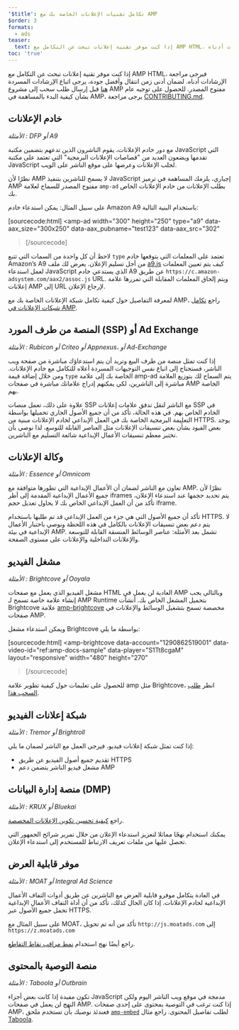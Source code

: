 ```yaml
---
'$title': تكامل تقنيات الإعلانات الخاصة بك مع AMP
$order: 3
formats:
  - ads
teaser:
  text: إذا كنت موفر تقنية إعلانات تبحث عن التكامل مع AMP HTML، فيرجى مراجعة الإرشادات أدناه.
toc: 'true'
---
```


<!--
This file is imported from https://github.com/ampproject/amphtml/blob/master/ads/_integration-guide.md.
Please do not change this file.
If you have found a bug or an issue please
have a look and request a pull request there.
-->

إذا كنت موفر تقنية إعلانات تبحث عن التكامل مع AMP HTML، فيرجى مراجعة الإرشادات أدناه. لضمان أدنى زمن انتقال وأفضل جودة، يرجى اتباع الإرشادات المسردة [هنا](https://github.com/ampproject/amphtml/blob/master/ads/../3p/README.md#ads) قبل إرسال طلب سحب إلى مشروع AMP مفتوح المصدر. للحصول على توجيه عام بشأن كيفية البدء بالمساهمة في AMP، يرجى مراجعة [CONTRIBUTING.md](https://github.com/ampproject/amphtml/blob/master/ads/../CONTRIBUTING.md).

## خادم الإعلانات <a name="ad-server"></a>

_الأمثلة : DFP أو A9_

مع دور خادم الإعلانات، يقوم الناشرون الذين تدعهم بتضمين مكتبة JavaScript التي تقدمها ويضعون العديد من "قصاصات الإعلانات البرمجية" التي تعتمد على مكتبة JavaScript لجلب الإعلانات وعرضها على موقع الناشر على الويب.

نظرًا لأن AMP لا يسمح للناشرين بتنفيذ JavaScript إجباري، يلزمك المساهمة في ترميز AMP مفتوح المصدر للسماح لعلامة `amp-ad` بطلب الإعلانات من خادم الإعلانات الخاص بك.

على سبيل المثال: يمكن استدعاء خادم Amazon A9 باستخدام البنية التالية:

[sourcecode:html]
<amp-ad
width="300"
height="250"
type="a9"
data-aax_size="300x250"
data-aax_pubname="test123"
data-aax_src="302"

> </amp-ad>
> [/sourcecode]

لاحظ أن كل واحدة من السمات التي تتبع `type` تعتمد على المعلمات التي يتوقعها خادم Amazon’s A9 من أجل تسليم الإعلان. يعرض لك ملف [a9.js](https://github.com/ampproject/amphtml/blob/master/ads/./a9.js) كيف يتم تعيين المعلمات لعمل استدعاء JavaScript الذي يستدعي خادم A9 عن طريق `https://c.amazon-adsystem.com/aax2/assoc.js` URL. ويتم إلحاق المعلمات المقابلة التي تمررها علامة إعلانات AMP إلى URL لإرجاع الإعلان.

لمعرفة التفاصيل حول كيفية تكامل شبكة الإعلانات الخاصة بك مع AMP، راجع [تكامل شبكات الإعلانات في AMP](https://github.com/ampproject/amphtml/blob/master/ads/README.md).

## المنصة من طرف المورد (SSP) أو Ad Exchange <a name="supply-side-platform-ssp-or-an-ad-exchange"></a>

_الأمثلة : Rubicon أو Criteo أو Appnexus، أو Ad-Exchange_

إذا كنت تمثل منصة من طرف البيع وتريد أن يتم استدعاؤك مباشرة من صفحة ويب الناشر، فستحتاج إلى اتباع نفس التوجيهات المسردة أعلاه للتكامل مع خادم الإعلانات. ومن خلال إضافة قيمة `type` الخاصة بك إلى علامة amp-ad يتم السماح لك بتوزيع العلامة مباشرة إلى الناشرين، لكي يمكنهم إدراج علاماتك مباشرة في صفحات AMP الخاصة بهم.

علاوة على ذلك، تعمل منصات SSP مع الناشر لنقل تدفق علامات إعلانات SSP في الخادم الخاص بهم. في هذه الحالة، تأكد من أن جميع الأصول الجاري تحميلها بواسطة التعليمة البرمجية الخاصة بك في العمل الإبداعي لخادم الإعلانات مبنية من HTTPS. يوجد بعض القيود بشأن بعض تنسيقات الإعلانات مثل العناصر القابلة للتوسع، لذا نوصي بأن تختبر معظم تنسيقات الأعمال الإبداعية شائعة التسليم مع الناشرين.

## وكالة الإعلانات <a name="ad-agency"></a>

_الأمثلة : Essence أو Omnicom_

تعاون مع الناشر لضمان أن الأعمال الإبداعية التي تطورها متوافقة مع AMP. نظرًا لأن جميع الأعمال الإبداعية المقدمة إلى أطر iframes يتم تحديد حجمها عند استدعاء الإعلان، تأكد من أن العمل الإبداعي الخاص بك لا يحاول تعديل حجم iframe.

تأكد أن جميع الأصول التي هي جزء من العمل الإبداعي قد تم طلبها باستخدام HTTPS. لا يتم دعم بعض تنسيقات الإعلانات بالكامل في هذه اللحظة ونوصي باختبار الأعمال الإبداعية في بيئة AMP. تشمل بعد الأمثلة: عناصر الوسائط المنسقة القابلة للتوسعة والإعلانات التداخلية والإعلانات على مستوى الصفحة.

## مشغل الفيديو <a name="video-player"></a>

_الأمثلة : Brightcove أو Ooyala_

مشغل الفيديو الذي يعمل مع صفحات HTML العادية لن يعمل في AMP وبالتالي يجب إنشاء علامة خاصة تسمح لـ AMP Runtime بتحميل المشغل الخاص بك. أنشأت Brightcove علامة [amp-brightcove](https://github.com/ampproject/amphtml/blob/master/extensions/amp-brightcove/amp-brightcove.md) مخصصة تسمح بتشغيل الوسائط والإعلانات في صفحات AMP.

ويمكن استدعاء مشغل Brightcove بواسطة ما يلي:

[sourcecode:html]
<amp-brightcove
data-account="1290862519001"
data-video-id="ref:amp-docs-sample"
data-player="S1Tt8cgaM"
layout="responsive"
width="480"
height="270"

> </amp-brightcove>
> [/sourcecode]

للحصول على تعليمات حول كيفية تطوير علامة amp مثل Brightcove، انظر [طلب السحب هذا](https://github.com/ampproject/amphtml/pull/1052).

## شبكة إعلانات الفيديو <a name="video-ad-network"></a>

_الأمثلة : Tremor أو Brightroll_

إذا كنت تمثل شبكة إعلانات فيديو، فيرجى العمل مع الناشر لضمان ما يلي:

- تقديم جميع أصول الفيديو عن طريق HTTPS
- مشغل فيديو الناشر يتضمن دعم AMP

## منصة إدارة البيانات (DMP) <a name="data-management-platform-dmp"></a>

_الأمثلة : KRUX أو Bluekai_

راجع [كيفية تحسين تكوين الإعلانات المخصصة](https://amp.dev/documentation/components/amp-ad#enhance-incoming-ad-configuration).

يمكنك استخدام نهجًا مماثلا لتعزيز استدعاء الإعلان من خلال تمرير شرائح الجمهور التي تحصل عليها من ملفات تعريف الارتباط للمستخدم إلى استدعاء الإعلان.

## موفر قابلية العرض <a name="viewability-provider"></a>

_الأمثلة : MOAT أو Integral Ad Science_

في العادة يتكامل موفرو قابلية العرض مع الناشرين عن طريق أدوات التفاف الأعمال الإبداعية لخادم الإعلانات. إذا كان الحال كذلك، تأكد من أن أداة التفاف الأعمال الإبداعية تحمل جميع الأصول عبر HTTPS.

على سبيل المثال مع MOAT، تأكد من أنه تم تحويل `http://js.moatads.com` إلى `https://z.moatads.com`

راجع أيضًا نهج استخدام [نمط مراقب نقاط التقاطع](https://github.com/ampproject/amphtml/blob/master/ads/README.md#ad-viewability).

## منصة التوصية بالمحتوى <a name="content-recommendation-platform"></a>

_الأمثلة : Taboola أو Outbrain_

تكون مفيدة إذا كانت بعض أجزاء JavaScript مدمجة في موقع ويب الناشر اليوم ولكن النهج لن يعمل في صفحات AMP. إذا كنت ترغب في التوصية بمحتوى على إحدى صفحات AMP، فعندئذ نوصيك بأن تستخدم ملحق [`amp-embed`](https://amp.dev/documentation/components/amp-ad) لطلب تفاصيل المحتوى. راجع مثال [Taboola](https://github.com/ampproject/amphtml/blob/master/ads/taboola.md).
